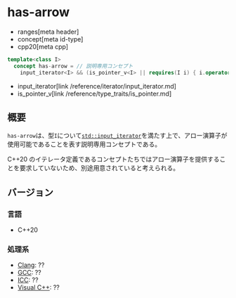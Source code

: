 # has-arrow
* ranges[meta header]
* concept[meta id-type]
* cpp20[meta cpp]

```cpp
template<class I>
  concept has-arrow = // 説明専用コンセプト
    input_iterator<I> && (is_pointer_v<I> || requires(I i) { i.operator->(); });
```
* input_iterator[link /reference/iterator/input_iterator.md]
* is_pointer_v[link /reference/type_traits/is_pointer.md]

## 概要
`has-arrow`は、型`I`について[`std::input_iterator`](/reference/iterator/input_iterator.md)を満たす上で、アロー演算子が使用可能であることを表す説明専用コンセプトである。

C++20 のイテレータ定義であるコンセプトたちではアロー演算子を提供することを要求していないため、別途用意されていると考えられる。


## バージョン
### 言語
- C++20

### 処理系
- [Clang](/implementation.md#clang): ??
- [GCC](/implementation.md#gcc): ??
- [ICC](/implementation.md#icc): ??
- [Visual C++](/implementation.md#visual_cpp): ??
